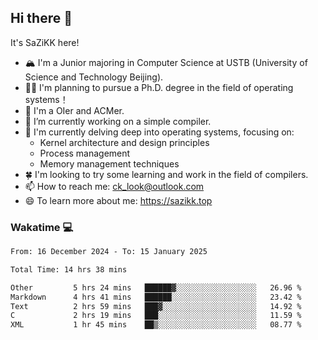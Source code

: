 ## Hi there 👋

It's SaZiKK here!

- 🏔️ I'm a Junior majoring in Computer Science  at USTB (University of Science and Technology Beijing).
- 🧑‍🎓 I'm planning to pursue a Ph.D. degree in the field of operating systems！
- 🚀 I'm a OIer and ACMer.
- 🔭 I’m currently working on a simple compiler.
- 🌱 I'm currently delving deep into operating systems, focusing on:
  - Kernel architecture and design principles
  - Process management
  - Memory management techniques
- 🍀 I'm looking to try some learning and work in the field of compilers.
- 📫 How to reach me: ck_look@outlook.com
- 😄 To learn more about me: https://sazikk.top

  
<!--
**SaZiKK/SaZiKK** is a ✨ _special_ ✨ repository because its `README.md` (this file) appears on your GitHub profile.

Here are some ideas to get you started:

- 🔭 I’m currently working on ...
- 🌱 I’m currently learning ...
- 👯 I’m looking to collaborate on ...
- 🤔 I’m looking for help with ...
- 💬 Ask me about ...
- 📫 How to reach me: ...
- 😄 Pronouns: ...
- ⚡ Fun fact: ...
-->

### Wakatime 💻

<!--START_SECTION:waka-->

```txt
From: 16 December 2024 - To: 15 January 2025

Total Time: 14 hrs 38 mins

Other         5 hrs 24 mins   ██████▓░░░░░░░░░░░░░░░░░░   26.96 %
Markdown      4 hrs 41 mins   ██████░░░░░░░░░░░░░░░░░░░   23.42 %
Text          2 hrs 59 mins   ███▓░░░░░░░░░░░░░░░░░░░░░   14.92 %
C             2 hrs 19 mins   ███░░░░░░░░░░░░░░░░░░░░░░   11.59 %
XML           1 hr 45 mins    ██▒░░░░░░░░░░░░░░░░░░░░░░   08.77 %
```

<!--END_SECTION:waka-->
